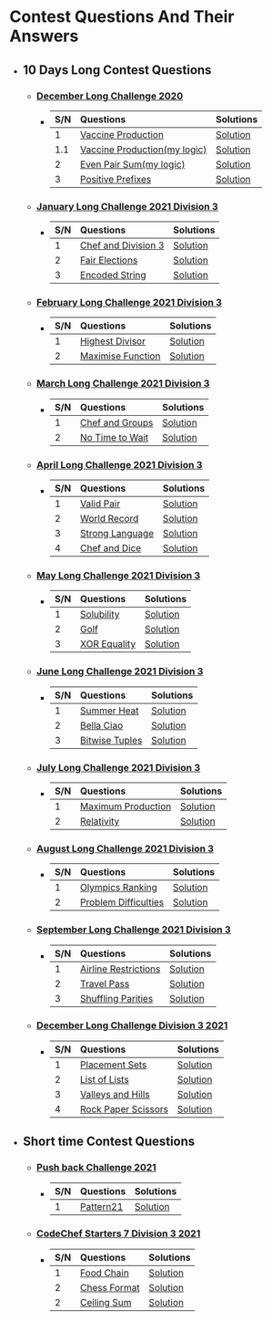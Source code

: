 # Contest Questions And Their Answers

* ## 10 Days Long Contest Questions

    * ### [ December Long Challenge 2020 ](https://www.codechef.com/DEC20B?order=desc&sortBy=successful_submissions)

        * | S/N | Questions   | Solutions  |
          | :---|:------------------------|:-----------|
          | 1  | [Vaccine Production](https://www.codechef.com/DEC20B/problems/VACCINE1) | [Solution](https://github.com/HluciferS/Data-Structures-and-Algorithms/blob/master/CodeCheif/C01.cpp) |
          | 1.1 | [Vaccine Production(my logic)](https://www.codechef.com/DEC20B/problems/VACCINE1) | [Solution](https://github.com/HluciferS/Data-Structures-and-Algorithms/blob/master/CodeCheif/C01.1.cpp) |
          | 2  | [Even Pair Sum(my logic)](https://www.codechef.com/DEC20B/problems/EVENPSUM) | [Solution](https://github.com/HluciferS/Data-Structures-and-Algorithms/blob/master/CodeCheif/C02.cpp) |
          | 3  | [Positive Prefixes](https://www.codechef.com/DEC20B/problems/POSPREFS) | [Solution](https://github.com/HluciferS/Data-Structures-and-Algorithms/blob/master/CodeCheif/C03.cpp) |
    * ### [ January Long Challenge 2021 Division 3 ](https://www.codechef.com/JAN21C?order=desc&sortBy=successful_submissions)

        * | S/N | Questions | Solutions |
          | :---|:------------------------|:-----------|
          | 1  | [Chef and Division 3](https://www.codechef.com/JAN21C/problems/DIVTHREE) | [Solution](https://github.com/HluciferS/Data-Structures-and-Algorithms/blob/master/CodeCheif/C04.cpp) |
          | 2  | [Fair Elections](https://www.codechef.com/JAN21C/problems/FAIRELCT) | [Solution](https://github.com/HluciferS/Data-Structures-and-Algorithms/blob/master/CodeCheif/C05.cpp) |
          | 3  | [Encoded String](https://www.codechef.com/JAN21C/problems/DECODEIT) | [Solution](https://github.com/HluciferS/Data-Structures-and-Algorithms/blob/master/CodeCheif/C06.cpp) |

    * ### [ February Long Challenge 2021 Division 3 ](https://www.codechef.com/FEB21C)

        * | S/N | Questions | Solutions |
          | :---|:------------------------|:-----------|
          | 1  | [Highest Divisor](https://www.codechef.com/FEB21C/problems/HDIVISR) | [Solution](https://github.com/HluciferS/Data-Structures-and-Algorithms/blob/master/CodeCheif/C08.cpp) |
          | 2  | [Maximise Function](https://www.codechef.com/FEB21C/problems/MAXFUN) | [Solution](https://github.com/HluciferS/Data-Structures-and-Algorithms/blob/master/CodeCheif/C09.cpp) |

    * ### [ March Long Challenge 2021 Division 3 ](https://www.codechef.com/MARCH21C)
        * | S/N | Questions | Solutions |
          | :---|:------------------------|:-----------|
          | 1  | [Chef and Groups](https://www.codechef.com/MARCH21C/problems/GROUPS) | [Solution](https://github.com/HluciferS/Data-Structures-and-Algorithms/blob/master/CodeCheif/C10.cpp) |
          | 2  | [No Time to Wait](https://www.codechef.com/MARCH21C/problems/NOTIME) | [Solution](https://github.com/HluciferS/Data-Structures-and-Algorithms/blob/master/CodeCheif/C11.cpp) |

    * ### [ April Long Challenge 2021 Division 3 ](https://www.codechef.com/APRIL21C?order=desc&sortBy=successful_submissions)
        * | S/N | Questions | Solutions |
          | :---|:------------------------|:-----------|
          | 1  | [Valid Pair](https://www.codechef.com/APRIL21C/problems/SOCKS1) | [Solution](https://github.com/HluciferS/Data-Structures-and-Algorithms/blob/master/CodeCheif/C12.cpp) |
          | 2  | [World Record](https://www.codechef.com/APRIL21C/problems/BOLT) | [Solution](https://github.com/HluciferS/Data-Structures-and-Algorithms/blob/master/CodeCheif/C13.cpp) |
          | 3  | [Strong Language](https://www.codechef.com/APRIL21C/problems/SSCRIPT) | [Solution](https://github.com/HluciferS/Data-Structures-and-Algorithms/blob/master/CodeCheif/C14.cpp) |
          | 4  | [Chef and Dice](https://www.codechef.com/APRIL21C/problems/SDICE) | [Solution](https://github.com/HluciferS/Data-Structures-and-Algorithms/blob/master/CodeCheif/C15.cpp) |
    * ### [ May Long Challenge 2021 Division 3 ](https://www.codechef.com/MAY21C)
        * | S/N | Questions | Solutions |
          | :---|:------------------------|:-----------|
          | 1  | [Solubility](https://www.codechef.com/MAY21C/problems/SOLBLTY) | [Solution](https://github.com/HluciferS/Data-Structures-and-Algorithms/blob/master/CodeCheif/C18.cpp) |
          | 2  | [Golf](https://www.codechef.com/MAY21C/problems/LKDNGOLF) | [Solution](https://github.com/HluciferS/Data-Structures-and-Algorithms/blob/master/CodeCheif/C19.cpp) |
          | 3  | [XOR Equality](https://www.codechef.com/MAY21C/problems/XOREQUAL) | [Solution](https://github.com/HluciferS/Data-Structures-and-Algorithms/blob/master/CodeCheif/C20.cpp) |
    * ### [ June Long Challenge 2021 Division 3 ](https://www.codechef.com/JUNE21C)
        * | S/N | Questions | Solutions |
          | :---|:------------------------|:-----------|
          | 1  | [Summer Heat](https://www.codechef.com/JUNE21C/problems/COCONUT) | [Solution](https://github.com/HluciferS/Data-Structures-and-Algorithms/blob/master/CodeCheif/C23.cpp) |
          | 2  | [Bella Ciao](https://www.codechef.com/JUNE21C/problems/CHFHEIST) | [Solution](https://github.com/HluciferS/Data-Structures-and-Algorithms/blob/master/CodeCheif/C24.cpp) |
          | 3  | [Bitwise Tuples](https://www.codechef.com/JUNE21C/problems/BITTUP) | [Solution](https://github.com/HluciferS/Data-Structures-and-Algorithms/blob/master/CodeCheif/C25.cpp) |

    * ### [ July Long Challenge 2021 Division 3 ](https://www.codechef.com/JULY21C)
        * | S/N | Questions | Solutions |
          | :---|:------------------------|:-----------|
          | 1  | [Maximum Production](https://www.codechef.com/JULY21C/problems/EITA) | [Solution](https://github.com/HluciferS/Data-Structures-and-Algorithms/blob/master/CodeCheif/C27.cpp) |
          | 2  | [Relativity](https://www.codechef.com/JULY21C/problems/RELATIVE) | [Solution](https://github.com/HluciferS/Data-Structures-and-Algorithms/blob/master/CodeCheif/C28.cpp) |

    * ### [ August Long Challenge 2021 Division 3 ](https://www.codechef.com/AUG21C?order=desc&sortBy=successful_submissions)
        * | S/N | Questions | Solutions |
          | :---|:------------------------|:-----------|
          | 1  | [Olympics Ranking](https://www.codechef.com/AUG21C/problems/OLYRANK) | [Solution](https://github.com/HluciferS/Data-Structures-and-Algorithms/blob/master/CodeCheif/C32.cpp) |
          | 2  | [Problem Difficulties](https://www.codechef.com/AUG21C/problems/PROBDIFF) | [Solution](https://github.com/HluciferS/Data-Structures-and-Algorithms/blob/master/CodeCheif/C33.cpp) |

    * ### [ September Long Challenge 2021 Division 3 ](https://www.codechef.com/SEPT21C)
        * | S/N | Questions | Solutions |
          | :---|:------------------------|:-----------|
          | 1  | [Airline Restrictions](https://www.codechef.com/SEPT21C/problems/AIRLINE) | [Solution](https://github.com/HluciferS/Data-Structures-and-Algorithms/blob/master/CodeCheif/C35.cpp) |
          | 2  | [Travel Pass](https://www.codechef.com/SEPT21C/problems/TRAVELPS) | [Solution](https://github.com/HluciferS/Data-Structures-and-Algorithms/blob/master/CodeCheif/C36.cpp) |
          | 3  | [Shuffling Parities](https://www.codechef.com/SEPT21C/problems/SHUFFLIN) | [Solution](https://github.com/HluciferS/Data-Structures-and-Algorithms/blob/master/CodeCheif/C37.cpp) |

    * ### [ December Long Challenge Division 3 2021 ](https://www.codechef.com/DEC21C?order=desc&sortBy=successful_submissions)
        * | S/N | Questions | Solutions |
          | :---|:------------------------|:-----------|
          | 1  | [Placement Sets](https://www.codechef.com/DEC21C/problems/UTKPLC) | [Solution](https://github.com/HluciferS/Data-Structures-and-Algorithms/blob/master/CodeCheif/C46.cpp) |
          | 2  | [List of Lists](https://www.codechef.com/DEC21C/problems/LISTLIST) | [Solution](https://github.com/HluciferS/Data-Structures-and-Algorithms/blob/master/CodeCheif/C47.cpp) |
          | 3  | [Valleys and Hills](https://www.codechef.com/DEC21C/problems/VANDH) | [Solution](https://github.com/HluciferS/Data-Structures-and-Algorithms/blob/master/CodeCheif/C48.cpp) |
          | 4  | [Rock Paper Scissors](https://www.codechef.com/DEC21C/problems/ROPASCI) | [Solution](https://github.com/HluciferS/Data-Structures-and-Algorithms/blob/master/CodeCheif/C49.cpp) |

* ## Short time Contest Questions

    * ### [ Push back Challenge 2021 ](https://www.codechef.com/PBK72021?itm_campaign=contest_listing)

        * | S/N | Questions | Solutions |
          | :---|:------------------------|:-----------|
          | 1  | [Pattern21](https://www.codechef.com/PBK72021/problems/ITGUY93) | [Solution](https://github.com/HluciferS/Data-Structures-and-Algorithms/blob/master/CodeCheif/C07.cpp) |

    * ### [ CodeChef Starters 7 Division 3 2021 ](https://www.codechef.com/START7C)

        * | S/N | Questions | Solutions |
          | :---|:------------------------|:-----------|
          | 1  | [Food Chain](https://www.codechef.com/START7C/problems/FODCHAIN) | [Solution](https://github.com/HluciferS/Data-Structures-and-Algorithms/blob/master/CodeCheif/C29.cpp) |
          | 2  | [Chess Format](https://www.codechef.com/START7C/problems/CHSFORMT) | [Solution](https://github.com/HluciferS/Data-Structures-and-Algorithms/blob/master/CodeCheif/C30.cpp) |
          | 2  | [Ceiling Sum](https://www.codechef.com/START7C/problems/CEILSUM) | [Solution](https://github.com/HluciferS/Data-Structures-and-Algorithms/blob/master/CodeCheif/C31.cpp) |